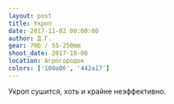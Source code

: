 ```yaml
---
layout: post
title: Укроп
date: 2017-11-02 00:00:00
author: Д.Г.
gear: 70D / 55-250mm
shoot_date: 2017-10-08
location: Агрогородок
colors: ['100a06', '442a17']
---
```

Укроп сушится, хоть и крайне неэффективно.

